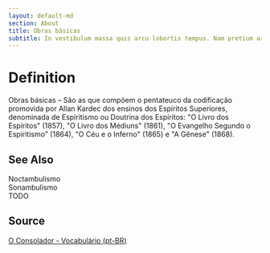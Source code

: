 ```yaml
---
layout: default-md
section: About
title: Obras básicas
subtitle: In vestibulum massa quis arcu lobortis tempus. Nam pretium arcu in odio vulputate luctus.
---
```


# Definition
Obras básicas – São as que compõem o pentateuco da codificação promovida por Allan Kardec dos ensinos dos Espíritos Superiores, denominada de Espiritismo ou Doutrina dos Espíritos: "O Livro dos Espíritos" (1857), "O Livro dos Médiuns" (1861), "O Evangelho Segundo o Espiritismo" (1864), "O Céu e o Inferno" (1865) e "A Gênese" (1868). 


## See Also
Noctambulismo  
Sonambulismo  
TODO

## Source
[O Consolador - Vocabulário (pt-BR)](http://www.oconsolador.com.br/linkfixo/vocabulario/principal.html)
